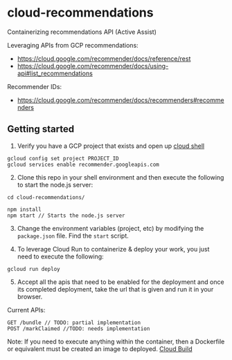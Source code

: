 # cloud-recommendations
Containerizing recommendations API (Active Assist)

Leveraging APIs from GCP recommendations:
* https://cloud.google.com/recommender/docs/reference/rest
* https://cloud.google.com/recommender/docs/using-api#list_recommendations

Recommender IDs:
* https://cloud.google.com/recommender/docs/recommenders#recommenders

## Getting started

1. Verify you have a GCP project that exists and open up [cloud shell](https://cloud.google.com/shell/docs/using-cloud-shell)

```
gcloud config set project PROJECT_ID
gcloud services enable recommender.googleapis.com
```

2. Clone this repo in your shell environment and then execute the following to start the node.js server:

```
cd cloud-recommendations/

npm install
npm start // Starts the node.js server
```

3. Change the environment variables (project, etc) by modifying the `package.json` file. Find the `start` script.

4. To leverage Cloud Run to containerize & deploy your work, you just need to execute the following:
```
gcloud run deploy
```
5. Accept all the apis that need to be enabled for the deployment and once its completed deployment, take the url that is given and run it in your browser.

Current APIs:

```
GET /bundle // TODO: partial implementation
POST /markClaimed //TODO: needs implementation
```

Note: If you need to execute anything within the container, then a Dockerfile or equivalent must be created an image
to deployed. [Cloud Build](https://cloud.google.com/build/docs/build-push-docker-image) 
